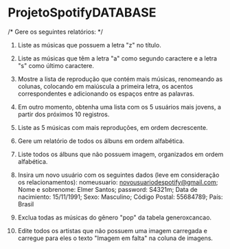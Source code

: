 # ProjetoSpotifyDATABASE

/*
Gere os seguintes relatórios: */


 1. Liste as músicas que possuem a letra "z" no título.



 2. Liste as músicas que têm a letra "a" como segundo caractere e a letra "s" como último caractere.



 3. Mostre a lista de reprodução que contém mais músicas, renomeando as colunas, colocando em maiúscula a primeira letra, os acentos correspondentes e adicionando os espaços entre as palavras.


 4. Em outro momento, obtenha uma lista com os 5 usuários mais jovens, a partir dos próximos 10 registros.



 5. Liste as 5 músicas com mais reproduções, em ordem decrescente.


 6. Gere um relatório de todos os álbuns em ordem alfabética.


 7. Liste todos os álbuns que não possuem imagem, organizados em ordem alfabética.


 8. Insira um novo usuário com os seguintes dados (leve em consideração os relacionamentos): nomeusuario: novousuariodespotify@gmail.com; Nome e sobrenome: Elmer Santos; password: S4321m; Data de nacimiento: 15/11/1991;
Sexo: Masculino; Código Postal: 55684789; País: Brasil



 9. Exclua todas as músicas do gênero "pop" da tabela generoxcancao.


 10. Edite todos os artistas que não possuem uma imagem carregada e carregue para eles o texto "Imagem em falta" na coluna de imagens.


